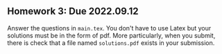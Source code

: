 ## Homework 3: Due 2022.09.12 

Answer the questions in `main.tex`. You don't have to use Latex but your solutions must be in the form of pdf. 
More particularly, when you submit, there is check that a file named `solutions.pdf` exists in your 
submission. 
